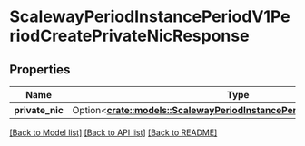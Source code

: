 # ScalewayPeriodInstancePeriodV1PeriodCreatePrivateNicResponse

## Properties

Name | Type | Description | Notes
------------ | ------------- | ------------- | -------------
**private_nic** | Option<[**crate::models::ScalewayPeriodInstancePeriodV1PeriodPrivateNic**](scaleway.instance.v1.PrivateNIC.md)> |  | [optional]

[[Back to Model list]](../README.md#documentation-for-models) [[Back to API list]](../README.md#documentation-for-api-endpoints) [[Back to README]](../README.md)


